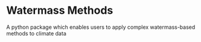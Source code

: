# Watermass Methods
A python package which enables users to apply complex watermass-based methods to climate data 
